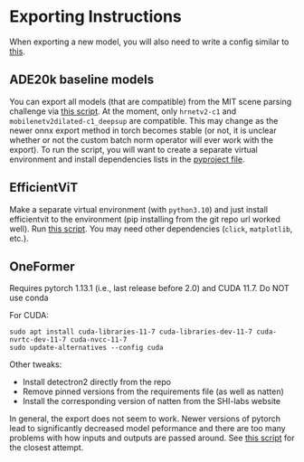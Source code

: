 # Exporting Instructions

When exporting a new model, you will also need to write a config similar to [this](../semantic_inference/config/models/ade20k-efficientvit_seg_l2.yaml).

## ADE20k baseline models

You can export all models (that are compatible) from the MIT scene parsing challenge via [this script](../exporting/export_mit_semseg.py).
At the moment, only `hrnetv2-c1` and `mobilenetv2dilated-c1_deepsup` are compatible.
This may change as the newer onnx export method in torch becomes stable (or not, it is unclear whether or not the custom batch norm operator will ever work with the export).
To run the script, you will want to create a separate virtual environment and install dependencies lists in the [pyproject file](../semantic_inference/setup.cfg).

## EfficientViT

Make a separate virtual environment (with `python3.10`) and just install efficientvit to the environment (pip installing from the git repo url worked well).
Run [this script](../exporting/export_efficientvit.py). You may need other dependencies (`click`, `matplotlib`, etc.).

## OneFormer

Requires pytorch 1.13.1 (i.e., last release before 2.0) and CUDA 11.7. Do NOT use conda

For CUDA:
```
sudo apt install cuda-libraries-11-7 cuda-libraries-dev-11-7 cuda-nvrtc-dev-11-7 cuda-nvcc-11-7
sudo update-alternatives --config cuda
```

Other tweaks:
- Install detectron2 directly from the repo
- Remove pinned versions from the requirements file (as well as natten)
- Install the corresponding version of natten from the SHI-labs website

In general, the export does not seem to work.
Newer versions of pytorch lead to significantly decreased model peformance and there are too many problems with how inputs and outputs are passed around.
See [this script](../exporting/export_oneformer.py) for the closest attempt.
